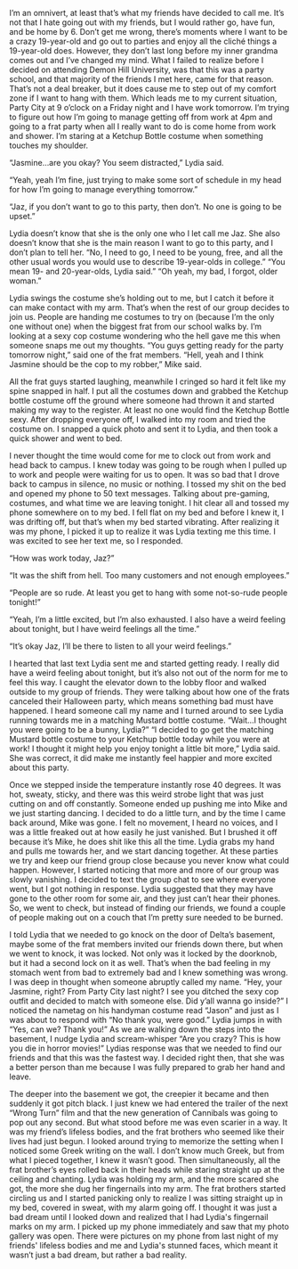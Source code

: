 I’m an omnivert, at least that’s what my friends have decided to call me. It’s not that I hate going out with my friends, but I would rather go, have fun, and be home by 6. Don’t get me wrong, there’s moments where I want to be a crazy 19-year-old and go out to parties and enjoy all the cliché things a 19-year-old does. However, they don’t last long before my inner grandma comes out and I’ve changed my mind. What I failed to realize before I decided on attending Demon Hill University, was that this was a party school, and that majority of the friends I met here, came for that reason. That’s not a deal breaker, but it does cause me to step out of my comfort zone if I want to hang with them. Which leads me to my current situation, Party City at 9 o’clock on a Friday night and I have work tomorrow. I’m trying to figure out how I’m going to manage getting off from work at 4pm and going to a frat party when all I really want to do is come home from work and shower. I’m staring at a Ketchup Bottle costume when something touches my shoulder.

  
“Jasmine…are you okay? You seem distracted,” Lydia said.

  
“Yeah, yeah I’m fine, just trying to make some sort of schedule in my head for how I’m going to manage everything tomorrow.”

“Jaz, if you don’t want to go to this party, then don’t. No one is going to be upset.”

  
Lydia doesn’t know that she is the only one who I let call me Jaz. She also doesn’t know that she is the main reason I want to go to this party, and I don’t plan to tell her. “No, I need to go, I need to be young, free, and all the other usual words you would use to describe 19-year-olds in college.” “You mean 19- and 20-year-olds, Lydia said.” “Oh yeah, my bad, I forgot, older woman.”

  
Lydia swings the costume she’s holding out to me, but I catch it before it can make contact with my arm. That’s when the rest of our group decides to join us. People are handing me costumes to try on (because I’m the only one without one) when the biggest frat from our school walks by. I’m looking at a sexy cop costume wondering who the hell gave me this when someone snaps me out my thoughts. “You guys getting ready for the party tomorrow night,” said one of the frat members. “Hell, yeah and I think Jasmine should be the cop to my robber,” Mike said.

  
All the frat guys started laughing, meanwhile I cringed so hard it felt like my spine snapped in half. I put all the costumes down and grabbed the Ketchup bottle costume off the ground where someone had thrown it and started making my way to the register. At least no one would find the Ketchup Bottle sexy. After dropping everyone off, I walked into my room and tried the costume on. I snapped a quick photo and sent it to Lydia, and then took a quick shower and went to bed.

  
I never thought the time would come for me to clock out from work and head back to campus. I knew today was going to be rough when I pulled up to work and people were waiting for us to open. It was so bad that I drove back to campus in silence, no music or nothing. I tossed my shit on the bed and opened my phone to 50 text messages. Talking about pre-gaming, costumes, and what time we are leaving tonight. I hit clear all and tossed my phone somewhere on to my bed. I fell flat on my bed and before I knew it, I was drifting off, but that’s when my bed started vibrating. After realizing it was my phone, I picked it up to realize it was Lydia texting me this time. I was excited to see her text me, so I responded.

  
“How was work today, Jaz?” 

  
“It was the shift from hell. Too many customers and not enough employees.”

  
“People are so rude. At least you get to hang with some not-so-rude people tonight!”

  
“Yeah, I’m a little excited, but I’m also exhausted. I also have a weird feeling about tonight, but I have weird feelings all the time.”

  
“It’s okay Jaz, I’ll be there to listen to all your weird feelings.”

  
I hearted that last text Lydia sent me and started getting ready. I really did have a weird feeling about tonight, but it’s also not out of the norm for me to feel this way. I caught the elevator down to the lobby floor and walked outside to my group of friends. They were talking about how one of the frats canceled their Halloween party, which means something bad must have happened. I heard someone call my name and I turned around to see Lydia running towards me in a matching Mustard bottle costume. “Wait…I thought you were going to be a bunny, Lydia?” “I decided to go get the matching Mustard bottle costume to your Ketchup bottle today while you were at work! I thought it might help you enjoy tonight a little bit more,” Lydia said. She was correct, it did make me instantly feel happier and more excited about this party. 

  
Once we stepped inside the temperature instantly rose 40 degrees. It was hot, sweaty, sticky, and there was this weird strobe light that was just cutting on and off constantly. Someone ended up pushing me into Mike and we just starting dancing. I decided to do a little turn, and by the time I came back around, Mike was gone. I felt no movement, I heard no voices, and I was a little freaked out at how easily he just vanished. But I brushed it off because it’s Mike, he does shit like this all the time. Lydia grabs my hand and pulls me towards her, and we start dancing together. At these parties we try and keep our friend group close because you never know what could happen. However, I started noticing that more and more of our group was slowly vanishing. I decided to text the group chat to see where everyone went, but I got nothing in response. Lydia suggested that they may have gone to the other room for some air, and they just can’t hear their phones. So, we went to check, but instead of finding our friends, we found a couple of people making out on a couch that I’m pretty sure needed to be burned.

  
I told Lydia that we needed to go knock on the door of Delta’s basement, maybe some of the frat members invited our friends down there, but when we went to knock, it was locked. Not only was it locked by the doorknob, but it had a second lock on it as well. That’s when the bad feeling in my stomach went from bad to extremely bad and I knew something was wrong. I was deep in thought when someone abruptly called my name. “Hey, your Jasmine, right? From Party City last night? I see you ditched the sexy cop outfit and decided to match with someone else. Did y’all wanna go inside?” I noticed the nametag on his handyman costume read “Jason” and just as I was about to respond with “No thank you, were good.” Lydia jumps in with “Yes, can we? Thank you!” As we are walking down the steps into the basement, I nudge Lydia and scream-whisper “Are you crazy? This is how you die in horror movies!” Lydias response was that we needed to find our friends and that this was the fastest way. I decided right then, that she was a better person than me because I was fully prepared to grab her hand and leave.

  
The deeper into the basement we got, the creepier it became and then suddenly it got pitch black. I just knew we had entered the trailer of the next “Wrong Turn” film and that the new generation of Cannibals was going to pop out any second. But what stood before me was even scarier in a way. It was my friend’s lifeless bodies, and the frat brothers who seemed like their lives had just begun. I looked around trying to memorize the setting when I noticed some Greek writing on the wall. I don’t know much Greek, but from what I pieced together, I knew it wasn’t good. Then simultaneously, all the frat brother’s eyes rolled back in their heads while staring straight up at the ceiling and chanting. Lydia was holding my arm, and the more scared she got, the more she dug her fingernails into my arm. The frat brothers started circling us and I started panicking only to realize I was sitting straight up in my bed, covered in sweat, with my alarm going off. I thought it was just a bad dream until I looked down and realized that I had Lydia's fingernail marks on my arm. I picked up my phone immediately and saw that my photo gallery was open. There were pictures on my phone from last night of my friends' lifeless bodies and me and Lydia's stunned faces, which meant it wasn’t just a bad dream, but rather a bad reality.  
